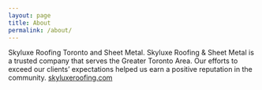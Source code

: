 ```yaml
---
layout: page
title: About
permalink: /about/
---
```


Skyluxe Roofing Toronto and Sheet Metal.
Skyluxe Roofing & Sheet Metal is a trusted company that serves the Greater Toronto Area. Our efforts to exceed our clients’ 
expectations helped us earn a positive reputation in the community. [skyluxeroofing.com](https://www.skyluxeroofing.com)




